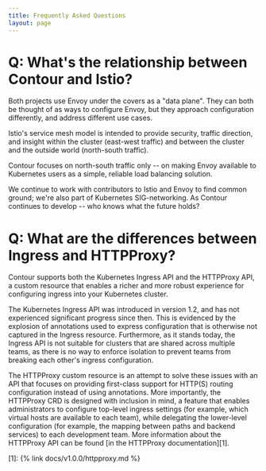 ```yaml
---
title: Frequently Asked Questions
layout: page
---
```


# Q: What's the relationship between Contour and Istio? 

Both projects use Envoy under the covers as a "data plane".
They can both be thought of as ways to configure Envoy, but they approach configuration differently, and address different use cases.

Istio's service mesh model is intended to provide security, traffic direction, and insight within the cluster (east-west traffic) and between the cluster and the outside world (north-south traffic).

Contour focuses on north-south traffic only -- on making Envoy available to Kubernetes users as a simple, reliable load balancing solution.

We continue to work with contributors to Istio and Envoy to find common ground; we're also part of Kubernetes SIG-networking.
As Contour continues to develop -- who knows what the future holds?

# Q: What are the differences between Ingress and HTTPProxy?

Contour supports both the Kubernetes Ingress API and the HTTPProxy API, a custom resource that enables a richer and more robust experience for configuring ingress into your Kubernetes cluster.

The Kubernetes Ingress API was introduced in version 1.2, and has not experienced significant progress since then.
This is evidenced by the explosion of annotations used to express configuration that is otherwise not captured in the Ingress resource.
Furthermore, as it stands today, the Ingress API is not suitable for clusters that are shared across multiple teams, as there is no way to enforce isolation to prevent teams from breaking each other's ingress configuration.

The HTTPProxy custom resource is an attempt to solve these issues with an API that focuses on providing first-class support for HTTP(S) routing configuration instead of using annotations.
More importantly, the HTTPProxy CRD is designed with inclusion in mind, a feature that enables administrators to configure top-level ingress settings (for example, which virtual hosts are available to each team), while delegating the lower-level configuration (for example, the mapping between paths and backend services) to each development team.
More information about the HTTPProxy API can be found [in the HTTPProxy documentation][1].

[1]: {% link docs/v1.0.0/httpproxy.md %}